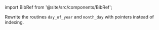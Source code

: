 import BibRef from '@site/src/components/BibRef';

Rewrite the routines `day_of_year` and `month_day` with
pointers instead of indexing. <BibRef id='KR1988' pages='p. 114'></BibRef>